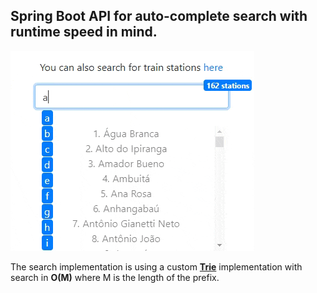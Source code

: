 Spring Boot API for auto-complete search with runtime speed in mind.
---

[![Train Ticket Machine](https://raw.githubusercontent.com/gabrielgiordan/Train-Ticket-Machine/master/preview.gif)](http://trainticketmachine.gabrielgiordano.com/)

The search implementation is using a custom **[Trie](https://en.wikipedia.org/wiki/Trie)** implementation with search in **O(M)** where M is the length of the prefix.